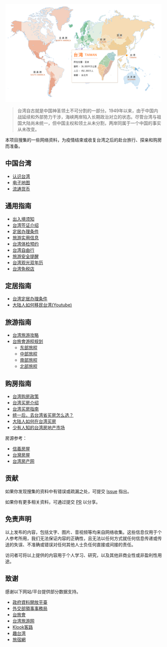 ![](images/location.png)

> 台湾自古就是中国神圣领土不可分割的一部分。1949年以来，由于中国内战延续和外部势力干涉，海峡两岸陷入长期政治对立的状态。尽管台湾与祖国大陆尚未统一，但中国主权和领土从未分割，两岸同属于一个中国的事实从未改变。

本项目搜集的一些网络资料，为疫情结束或收复台湾之后的赴台旅行、探亲和购房而准备。


## 中国台湾

- [认识台湾](docs/认识台湾.md)
- [电子地图](docs/电子地图.md)
- [流通货币](docs/台湾流通货币介绍.md)

## 通用指南

- [出入境须知](docs/出入境须知.md)
- [台湾签证介绍](docs/台湾签证介绍.md)
- [定居办理条件](docs/台湾定居办理条件.md)
- [旅游实用信息](docs/旅游台湾实用信息.md)
- [台湾体检预约](docs/台湾体检预约.md)
- [台湾自由行](docs/台湾自由行.md)
- [旅游安全提醒](docs/旅游安全提醒.md)
- [台湾观光双年历](docs/台湾观光双年历.md)
- [台湾免税店](docs/台湾免税店.md)


## 定居指南

- [台湾定居办理条件](docs/台湾定居办理条件.md)
- [大陆人如何移民台湾(Youtube)](https://www.youtube.com/watch?v=ElzOmvyDdHQ) 


## 旅游指南

- [台湾旅游攻略](https://www.zhihu.com/question/27095961)
- [台旅會游程规划](https://www.tsta-bj.com/Article.aspx?sNo=01000004)
	- [东部旅程](https://www.tsta-bj.com/Article.aspx?sNo=01000003&uid=3) 
	- [中部旅程](https://www.tsta-bj.com/Article.aspx?sNo=01000003&uid=3)
	- [南部旅程](https://www.tsta-bj.com/Article.aspx?sNo=01000003&uid=2)
	- [北部旅程](https://www.tsta-bj.com/Article.aspx?sNo=01000003)



## 购房指南

- [台湾购房政策](docs/台湾购房政策.md)
- [台湾买房介绍](docs/大陆人台湾买房介绍.md)
- [台湾买房指南](https://zhuanlan.zhihu.com/p/429569036)
- [统一后，去台湾省买房怎么选？](https://zhuanlan.zhihu.com/p/427680603)
- [大陆人如何在台湾买房](http://www.taiwanfangchan.com/h-col-119.html)
- [少有人知的台湾房地产市场](https://zhuanlan.zhihu.com/p/549725918)


房源参考：

- [信義房屋](https://www.sinyi.com.tw)
- [台灣房屋](https://www.twhg.com.tw/index.php)
- [台湾房产网](http://www.taiwanfangchan.com)



## 贡献

如果你发现搜集的资料中有错误或疏漏之处，可提交 [Issue](https://github.com/Jinxiansen/TaiwanGuide/issues/new) 指出。

如果你有更多相关资料，可通过提交 [PR](https://github.com/Jinxiansen/TaiwanGuide/compare) 以分享。


## 免责声明

以上发布的内容，包括文字、图片、音视频等均来自网络收集。这些信息仅用于个人参考所用，我们无法保证内容的正确性，且无法以任何方式就任何信息传递或传送的失误、不准确或错误对任何其他人士负任何直接或间接的责任。

访问者可将以上提供的内容用于个人学习、研究，以及其他非商业性或非盈利性用途。


## 致谢

感谢以下网站/平台提供部分数据支持。

- [政府資料開放平臺](https://data.gov.tw)
- [外交部領事事務局](https://www.boca.gov.tw/mp-1.html)
- [台旅會](https://www.tsta-bj.com)
- [台湾旅游网](http://www.qutaiwan.com.cn)
- [Klook客路](https://www.klook.com/zh-CN/coureg/14-taiwan-things-to-do/?spm=City.BreadCrumbs%3Aany%3A%3ABreadcrumb%3A&clickId=79cb42765a)
- [趣台湾](http://nice.qutaiwan.com)
- [旅宿網](https://taiwanstay.net.tw)



